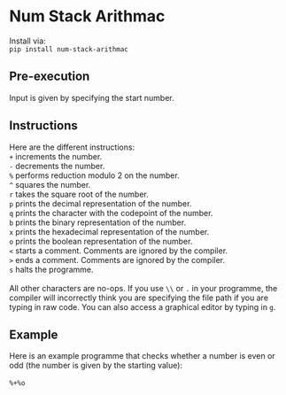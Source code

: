 # Num Stack Arithmac
Install via:<br>
`pip install num-stack-arithmac`
## Pre-execution
Input is given by specifying the start number.
## Instructions
Here are the different instructions:<br>
`+` increments the number.<br>
`-` decrements the number.<br>
`%` performs reduction modulo 2 on the number.<br>
`^` squares the number.<br>
`r` takes the square root of the number.<br>
`p` prints the decimal representation of the number.<br>
`q` prints the character with the codepoint of the number.<br>
`b` prints the binary representation of the number.<br>
`x` prints the hexadecimal representation of the number.<br>
`o` prints the boolean representation of the number.<br>
`<` starts a comment. Comments are ignored by the compiler.<br>
`>` ends a comment. Comments are ignored by the compiler.<br>
`s` halts the programme.<br><br>
All other characters are no-ops. If you use `\\` or `.` in your programme, the compiler will incorrectly think you are specifying the file path if you are typing in raw code. You can also access a graphical editor by typing in `g`.
## Example
Here is an example programme that checks whether a number is even or odd (the number is given by the starting value):<br><br>
`%+%o`